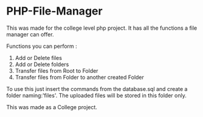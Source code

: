 # PHP-File-Manager

This was made for the college level php project.
It has all the functions a file manager can offer.

Functions you can perform : 
   1. Add or Delete files
   2. Add or Delete folders
   3. Transfer files from Root to Folder
   4. Transfer files from Folder to another created Folder

To use this just insert the commands from the database.sql and create a folder naming:'files'.
The uploaded files will be stored in this folder only.

This was made as a College project.
